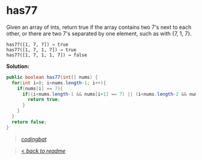 # has77

Given an array of ints, return true if the array contains two 7's next to each other, or there are two 7's separated by one element, such as with {7, 1, 7}.

```
has77([1, 7, 7]) → true
has77([1, 7, 1, 7]) → true
has77([1, 7, 1, 1, 7]) → false
```

**Solution:**

```java
public boolean has77(int[] nums) {
  for(int i=0; i<nums.length-1; i++){
    if(nums[i] == 7){
      if((i<nums.length-1 && nums[i+1] == 7) || (i<nums.length-2 && nums[i+2] == 7)){
        return true;
      }
    }
  }
  return false;
}
```

> _[codingbat](https://codingbat.com/prob/p168357)_

> [< _back to readme_](FINDREPLACEREADME)
